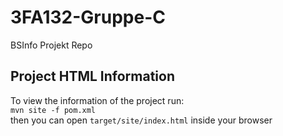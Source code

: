 # 3FA132-Gruppe-C
BSInfo Projekt Repo

## Project HTML Information
To view the information of the project run:<br>
`mvn site -f pom.xml`<br>
then you can open `target/site/index.html` inside your browser